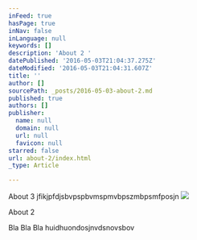 ```yaml
---
inFeed: true
hasPage: true
inNav: false
inLanguage: null
keywords: []
description: 'About 2 '
datePublished: '2016-05-03T21:04:37.275Z'
dateModified: '2016-05-03T21:04:31.607Z'
title: ''
author: []
sourcePath: _posts/2016-05-03-about-2.md
published: true
authors: []
publisher:
  name: null
  domain: null
  url: null
  favicon: null
starred: false
url: about-2/index.html
_type: Article

---
```

About 3 jfikjpfdjsbvpspbvmspmvbpszmbpsmfposjn
![](https://the-grid-user-content.s3-us-west-2.amazonaws.com/99ee87f7-28d9-489d-a518-87d5aa6523b0.png)

About 2 

Bla Bla Bla huidhuondosjnvdsnovsbov